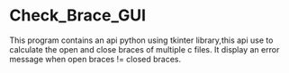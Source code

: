 # Check_Brace_GUI
This program contains an api python using tkinter library,this api use to calculate the open and close braces of multiple c files.
It display an error message when open braces != closed braces. 
